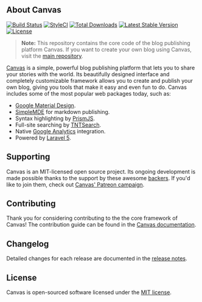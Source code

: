## About Canvas

<a href="https://travis-ci.org/cnvs/canvas"><img src="https://travis-ci.org/cnvs/canvas.svg?branch=master" alt="Build Status"></a>
<a href="https://styleci.io/repos/74061859"><img src="https://styleci.io/repos/74061859/shield?style=flat&branch=master" alt="StyleCI"></a>
<a href="https://packagist.org/packages/austintoddj/canvas"><img src="https://poser.pugx.org/austintoddj/canvas/downloads" alt="Total Downloads"></a>
<a href="https://packagist.org/packages/cnvs/easel"><img src="https://poser.pugx.org/cnvs/easel/v/stable" alt="Latest Stable Version"></a>
<a href="https://github.com/cnvs/easel/blob/master/license"><img src="https://poser.pugx.org/cnvs/easel/license" alt="License"></a>

> **Note:** This repository contains the core code of the blog publishing platform Canvas. If you want to create your own blog using Canvas, visit the [main repository](https://github.com/cnvs/canvas).

[Canvas](http://canvas.toddaustin.io) is a simple, powerful blog publishing platform that lets you to share your stories with the world. Its beautifully designed interface and completely customizable framework allows you to create and publish your own blog, giving you tools that make it easy and even fun to do. Canvas includes some of the most popular web packages today, such as:

* [Google Material Design](https://material.google.com).
* [SimpleMDE](https://simplemde.com) for markdown publishing.
* Syntax highlighting by [PrismJS](http://prismjs.com).
* Full-site searching by [TNTSearch](https://github.com/teamtnt/laravel-scout-tntsearch-driver).
* Native [Google Analytics](https://www.google.com/analytics/#?modal_active=none) integration.
* Powered by [Laravel 5](https://laravel.com).

## Supporting

Canvas is an MIT-licensed open source project. Its ongoing development is made possible thanks to the support by these awesome [backers](https://github.com/cnvs/canvas/blob/develop/backers.md). If you'd like to join them, check out [Canvas' Patreon campaign](https://www.patreon.com/canvas).

## Contributing

Thank you for considering contributing to the the core framework of Canvas! The contribution guide can be found in the [Canvas documentation](https://cnvs.readme.io/docs/contributing).

## Changelog

Detailed changes for each release are documented in the [release notes](https://github.com/cnvs/easel/releases).

## License

Canvas is open-sourced software licensed under the [MIT license](https://opensource.org/licenses/MIT).
